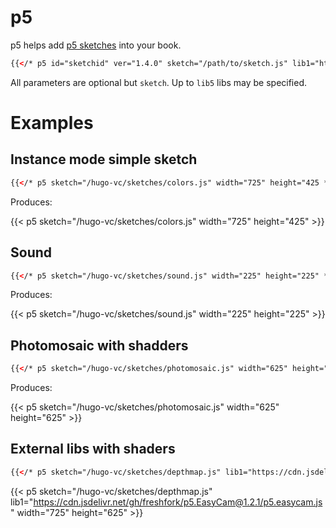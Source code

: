 # p5

p5 helps add [p5 sketches](https://p5js.org/) into your book.


```html
{{</* p5 id="sketchid" ver="1.4.0" sketch="/path/to/sketch.js" lib1="https://cdntolib1/lib1.js" width="800" height="600" */>}}
```

All parameters are optional but `sketch`. Up to `lib5` libs may be specified.

# Examples

## Instance mode simple sketch

```html
{{</* p5 sketch="/hugo-vc/sketches/colors.js" width="725" height="425 */>}}
```

Produces:

{{< p5 sketch="/hugo-vc/sketches/colors.js" width="725" height="425" >}}

## Sound

```html
{{</* p5 sketch="/hugo-vc/sketches/sound.js" width="225" height="225" */>}}
```

Produces:

{{< p5 sketch="/hugo-vc/sketches/sound.js" width="225" height="225" >}}

## Photomosaic with shadders

```html
{{</* p5 sketch="/hugo-vc/sketches/photomosaic.js" width="625" height="625" */>}}
```

Produces:

{{< p5 sketch="/hugo-vc/sketches/photomosaic.js" width="625" height="625" >}}

## External libs with shaders

```html
{{</* p5 sketch="/hugo-vc/sketches/depthmap.js" lib1="https://cdn.jsdelivr.net/gh/freshfork/p5.EasyCam@1.2.1/p5.easycam.js" width="725" height="625" */>}}
```

{{< p5 sketch="/hugo-vc/sketches/depthmap.js" lib1="https://cdn.jsdelivr.net/gh/freshfork/p5.EasyCam@1.2.1/p5.easycam.js" width="725" height="625" >}}